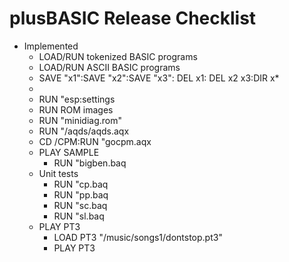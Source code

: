 # plusBASIC Release Checklist

- Implemented
  - LOAD/RUN tokenized BASIC programs
  - LOAD/RUN ASCII BASIC programs
  - SAVE "x1":SAVE "x2":SAVE "x3": DEL x1: DEL x2 x3:DIR x*
  - 
  - RUN "esp:settings
  - RUN ROM images  
  -   RUN "minidiag.rom"
  - RUN "/aqds/aqds.aqx
  - CD /CPM:RUN "gocpm.aqx
  - PLAY SAMPLE
    - RUN "bigben.baq
  - Unit tests
    - RUN "cp.baq
    - RUN "pp.baq
    - RUN "sc.baq
    - RUN "sl.baq
  - PLAY PT3
    - LOAD PT3 "/music/songs1/dontstop.pt3"
    - PLAY PT3
